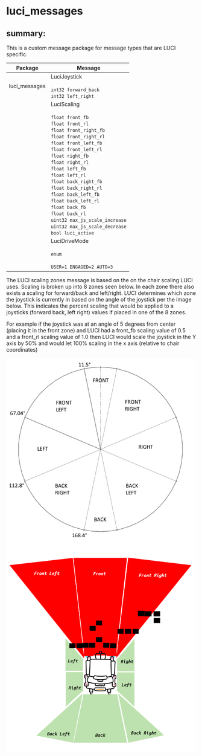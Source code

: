# luci_messages

## summary:

This is a custom message package for message types that are LUCI specific.

| Package | Message |
|---------|---------|
| luci_messages | LuciJoystick <br/><br/> `int32 forward_back` <br/> `int32 left_right` |
|  | LuciScaling <br/><br/> `float front_fb` <br/> `float front_rl` <br/> `float front_right_fb` <br/> `float front_right_rl` <br/> `float front_left_fb` <br/> `float front_left_rl` <br/> `float right_fb` <br/> `float right_rl` <br/> `float left_fb` <br/> `float left_rl` <br/> `float back_right_fb` <br/> `float back_right_rl` <br/> `float back_left_fb` <br/> `float back_left_rl` <br/> `float back_fb` <br/> `float back_rl` <br/> `uint32 max_js_scale_increase` <br/> `uint32 max_js_scale_decrease` <br/> `bool luci_active` |
|  | LuciDriveMode <br/><br/> `enum` <br></br> `USER=1 ENGAGED=2 AUTO=3` |


The LUCI scaling zones message is based on the on the chair scaling LUCI uses. Scaling is broken up into 8 zones seen below. In each zone there also exists a scaling for forward/back and left/right. LUCI determines which zone the joystick is currently in based on the angle of the joystick per the image below. This indicates the percent scaling that would be applied to a joysticks (forward back, left right) values if placed in one of the 8 zones.

For example if the joystick was at an angle of 5 degrees from center (placing it in the front zone) and LUCI had a front_fb scaling value of 0.5 and a front_rl scaling value of 1.0 then LUCI would scale the joystick in the Y axis by 50% and would let 100% scaling in the x axis (relative to chair coordinates)

![luci scaling image](zone-ring.png)
![luci zone image](zones.png)
